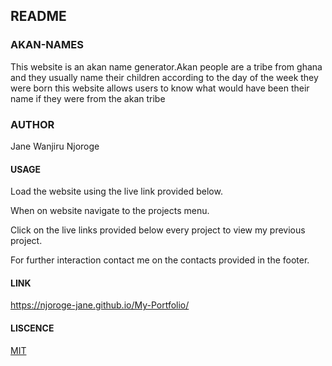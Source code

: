 ## README
### AKAN-NAMES

This website is an akan name generator.Akan people are a tribe from ghana and they usually name their children according to the day of the week they were born this website allows users to know what would have been their name if they were from the akan tribe

### AUTHOR
Jane Wanjiru Njoroge

#### USAGE
Load the website using the live link provided below.

When on website navigate to the projects menu.

Click on the live links provided below every project to view my previous project.

For further interaction contact me on the contacts provided in the footer.

#### LINK
https://njoroge-jane.github.io/My-Portfolio/

#### LISCENCE
[MIT](https://choosealicense.com/licenses/mit/)
